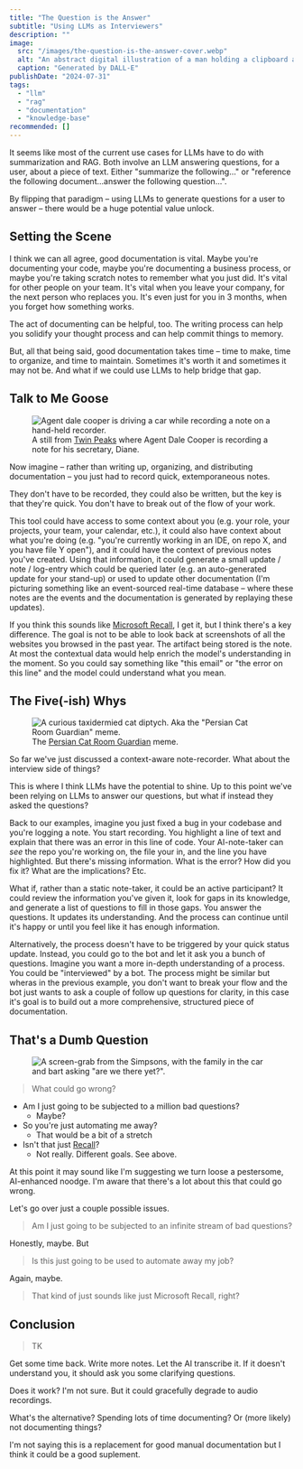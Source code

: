 ```yaml
---
title: "The Question is the Answer"
subtitle: "Using LLMs as Interviewers"
description: ""
image:
  src: "/images/the-question-is-the-answer-cover.webp"
  alt: "An abstract digital illustration of a man holding a clipboard and a pencil."
  caption: "Generated by DALL-E"
publishDate: "2024-07-31"
tags:
  - "llm"
  - "rag"
  - "documentation"
  - "knowledge-base"
recommended: []
---
```


It seems like most of the current use cases for LLMs have to do with summarization and RAG. Both involve an LLM answering questions, for a user, about a piece of text. Either "summarize the following..." or "reference the following document...answer the following question...".

By flipping that paradigm – using LLMs to generate questions for a user to answer – there would be a huge potential value unlock.


## Setting the Scene

I think we can all agree, good documentation is vital. Maybe you're documenting your code, maybe you're documenting a business process, or maybe you're taking scratch notes to remember what you just did. It's vital for other people on your team. It's vital when you leave your company, for the next person who replaces you. It's even just for you in 3 months, when you forget how something works.

The act of documenting can be helpful, too. The writing process can help you solidify your thought process and can help commit things to memory.

But, all that being said, good documentation takes time – time to make, time to organize, and time to maintain. Sometimes it's worth it and sometimes it may not be. And what if we could use LLMs to help bridge that gap.


## Talk to Me Goose

<figure>
  <img src="/images/twin-peaks-recorder.webp" alt="Agent dale cooper is driving a car while recording a note on a hand-held recorder." />
  <figcaption>
    A still from <a href="https://en.wikipedia.org/wiki/Twin_Peaks">Twin Peaks</a> where Agent Dale Cooper is recording a note for his secretary, Diane.
  </figcaption>
</figure>

Now imagine – rather than writing up, organizing, and distributing documentation – you just had to record quick, extemporaneous notes.

They don't have to be recorded, they could also be written, but the key is that they're quick. You don't have to break out of the flow of your work.

This tool could have access to some context about you (e.g. your role, your projects, your team, your calendar, etc.), it could also have context about what you're doing (e.g. "you're currently working in an IDE, on repo X, and you have file Y open"), and it could have the context of previous notes you've created. Using that information, it could generate a small update / note / log-entry which could be queried later (e.g. an auto-generated update for your stand-up) or used to update other documentation (I'm picturing something like an event-sourced real-time database – where these notes are the events and the documentation is generated by replaying these updates).

If you think this sounds like [Microsoft Recall](https://www.theverge.com/2024/6/20/24182350/microsoft-windows-recall-launch-on-arm), I get it, but I think there's a key difference. The goal is not to be able to look back at screenshots of all the websites you browsed in the past year. The artifact being stored is the note. At most the contextual data would help enrich the model's understanding in the moment. So you could say something like "this email" or "the error on this line" and the model could understand what you mean.


## The Five(-ish) Whys

<figure>
  <img src="/images/why-meme.jpg" alt='A curious taxidermied cat diptych. Aka the "Persian Cat Room Guardian" meme.' />
  <figcaption>
    The 
    <a href="https://knowyourmeme.com/memes/persian-cat-room-guardian">Persian Cat Room Guardian</a>
    meme.
  </figcaption>
</figure>

So far we've just discussed a context-aware note-recorder. What about the interview side of things?

This is where I think LLMs have the potential to shine. Up to this point we've been relying on LLMs to answer our questions, but what if instead they asked the questions?

Back to our examples, imagine you just fixed a bug in your codebase and you're logging a note. You start recording. You highlight a line of text and explain that there was an error in this line of code. Your AI-note-taker can *see* the repo you're working on, the file your in, and the line you have highlighted. But there's missing information. What is the error? How did you fix it? What are the implications? Etc.

What if, rather than a static note-taker, it could be an active participant? It could review the information you've given it, look for gaps in its knowledge, and generate a list of questions to fill in those gaps. You answer the questions. It updates its understanding. And the process can continue until it's happy or until you feel like it has enough information.

Alternatively, the process doesn't have to be triggered by your quick status update. Instead, you could go to the bot and let it ask you a bunch of questions. Imagine you want a more in-depth understanding of a process. You could be "interviewed" by a bot. The process might be similar but wheras in the previous example, you don't want to break your flow and the bot just wants to ask a couple of follow up questions for clarity, in this case it's goal is to build out a more comprehensive, structured piece of documentation.


## That's a Dumb Question

<figure>
  <img src="/images/are-we-there-yet.webp" alt='A screen-grab from the Simpsons, with the family in the car and bart asking "are we there yet?".' />
  <figcaption></figcaption>
</figure>

> What could go wrong?

- Am I just going to be subjected to a million bad questions?
  - Maybe?
- So you're just automating me away?
  - That would be a bit of a stretch
- Isn't that just [Recall](https://www.theverge.com/2024/6/20/24182350/microsoft-windows-recall-launch-on-arm)?
  - Not really. Different goals. See above.

At this point it may sound like I'm suggesting we turn loose a pestersome, AI-enhanced noodge. I'm aware that there's a lot about this that could go wrong.

Let's go over just a couple possible issues.

> Am I just going to be subjected to an infinite stream of bad questions?

Honestly, maybe. But 


> Is this just going to be used to automate away my job?

Again, maybe. 


> That kind of just sounds like just Microsoft Recall, right?



## Conclusion

> TK

Get some time back. Write more notes. Let the AI transcribe it. If it doesn't understand you, it should ask you some clarifying questions.

Does it work? I'm not sure. But it could gracefully degrade to audio recordings.

What's the alternative? Spending lots of time documenting? Or (more likely) not documenting things?

I'm not saying this is a replacement for good manual documentation but I think it could be a good suplement.


